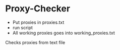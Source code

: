 # Proxy-Checker

* Put proxies in proxies.txt
* run script
* All working proxies goes into working_proxies.txt

Checks proxies from text file
